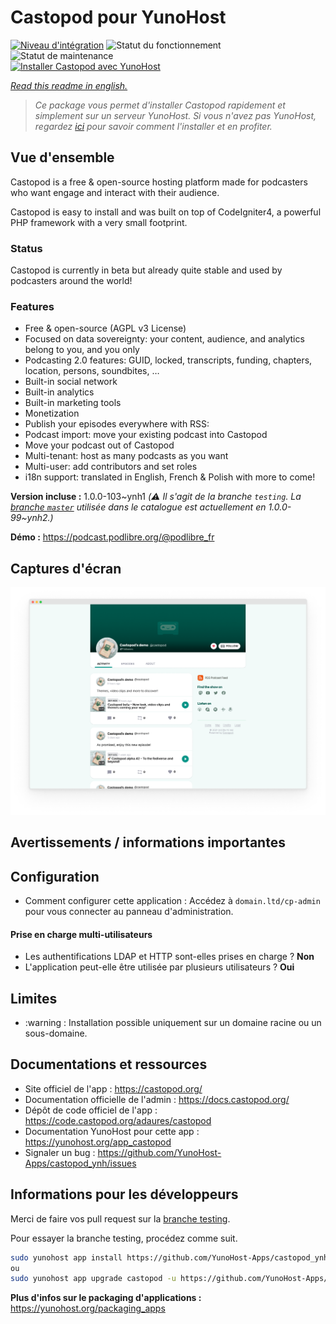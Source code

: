 <!--
N.B.: This README was automatically generated by https://github.com/YunoHost/apps/tree/master/tools/README-generator
It shall NOT be edited by hand.
-->

# Castopod pour YunoHost

[![Niveau d'intégration](https://dash.yunohost.org/integration/castopod.svg)](https://dash.yunohost.org/appci/app/castopod) ![Statut du fonctionnement](https://ci-apps.yunohost.org/ci/badges/castopod.status.svg) ![Statut de maintenance](https://ci-apps.yunohost.org/ci/badges/castopod.maintain.svg)  
[![Installer Castopod avec YunoHost](https://install-app.yunohost.org/install-with-yunohost.svg)](https://install-app.yunohost.org/?app=castopod)

*[Read this readme in english.](./README.md)*

> *Ce package vous permet d'installer Castopod rapidement et simplement sur un serveur YunoHost.
Si vous n'avez pas YunoHost, regardez [ici](https://yunohost.org/#/install) pour savoir comment l'installer et en profiter.*

## Vue d'ensemble

Castopod is a free & open-source hosting platform made for podcasters who want engage and interact with their audience.

Castopod is easy to install and was built on top of CodeIgniter4, a powerful PHP framework with a very small footprint.

### Status

Castopod is currently in beta but already quite stable and used by podcasters around the world!


### Features

- Free & open-source (AGPL v3 License)
- Focused on data sovereignty: your content, audience, and analytics belong to you, and you only
- Podcasting 2.0 features: GUID, locked, transcripts, funding, chapters, location, persons, soundbites, …
- Built-in social network
- Built-in analytics
- Built-in marketing tools
- Monetization
- Publish your episodes everywhere with RSS:
- Podcast import: move your existing podcast into Castopod
- Move your podcast out of Castopod
- Multi-tenant: host as many podcasts as you want
- Multi-user: add contributors and set roles
- i18n support: translated in English, French & Polish with more to come!

**Version incluse :** 1.0.0-103~ynh1 *(:warning: Il s'agit de la branche `testing`. La [branche `master`](https://github.com/YunoHost-Apps/castopod_ynh/tree/master) utilisée dans le catalogue est actuellement en 1.0.0-99\~ynh2.)*


**Démo :** https://podcast.podlibre.org/@podlibre_fr

## Captures d'écran

![Capture d'écran de Castopod](./doc/screenshots/screenshot.png)

## Avertissements / informations importantes

## Configuration

  * Comment configurer cette application : Accédez à `domain.ltd/cp-admin` pour vous connecter au panneau d'administration.

#### Prise en charge multi-utilisateurs

  * Les authentifications LDAP et HTTP sont-elles prises en charge ? **Non**
  * L'application peut-elle être utilisée par plusieurs utilisateurs ? **Oui**

## Limites

* :warning : Installation possible uniquement sur un domaine racine ou un sous-domaine. 

## Documentations et ressources

* Site officiel de l'app : <https://castopod.org/>
* Documentation officielle de l'admin : <https://docs.castopod.org/>
* Dépôt de code officiel de l'app : <https://code.castopod.org/adaures/castopod>
* Documentation YunoHost pour cette app : <https://yunohost.org/app_castopod>
* Signaler un bug : <https://github.com/YunoHost-Apps/castopod_ynh/issues>

## Informations pour les développeurs

Merci de faire vos pull request sur la [branche testing](https://github.com/YunoHost-Apps/castopod_ynh/tree/testing).

Pour essayer la branche testing, procédez comme suit.

``` bash
sudo yunohost app install https://github.com/YunoHost-Apps/castopod_ynh/tree/testing --debug
ou
sudo yunohost app upgrade castopod -u https://github.com/YunoHost-Apps/castopod_ynh/tree/testing --debug
```

**Plus d'infos sur le packaging d'applications :** <https://yunohost.org/packaging_apps>
